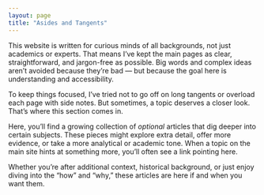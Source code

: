 ```yaml
---
layout: page
title: "Asides and Tangents"
---
```


This website is written for curious minds of all backgrounds, not just academics or experts. That means I’ve kept the main pages as clear, straightforward, and jargon-free as possible. Big words and complex ideas aren’t avoided because they’re bad — but because the goal here is understanding and accessibility.

To keep things focused, I’ve tried not to go off on long tangents or overload each page with side notes. But sometimes, a topic deserves a closer look. That’s where this section comes in.

Here, you’ll find a growing collection of *optional* articles that dig deeper into certain subjects. These pieces might explore extra detail, offer more evidence, or take a more analytical or academic tone. When a topic on the main site hints at something more, you’ll often see a link pointing here.

Whether you’re after additional context, historical background, or just enjoy diving into the “how” and “why,” these articles are here if and when you want them.
